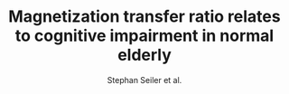 ---
cat: gaia
subcat: architecture
bestof: false
author: Stephan Seiler et al.
title: Magnetization transfer ratio relates to cognitive impairment in normal elderly
journal: FRONTIERS IN AGING NEUROSCIENCE
year: 2014
type: article
doi: 10.3389/fnagi.2014.00263
---